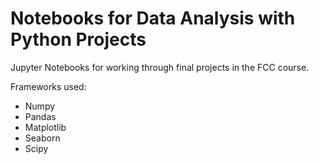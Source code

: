 # Notebooks for Data Analysis with Python Projects

Jupyter Notebooks for working through final projects in the FCC course.

Frameworks used:

- Numpy
- Pandas
- Matplotlib
- Seaborn
- Scipy

